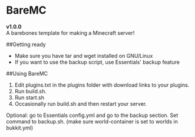 BareMC
======
**v1.0.0**   
A barebones template for making a Minecraft server!

##Getting ready
* Make sure you have tar and wget installed on GNU/Linux
* If you want to use the backup script, use Essentials' backup feature

##Using BareMC
1. Edit plugins.txt in the plugins folder with download links to your plugins.
2. Run build.sh.
3. Run start.sh
4. Occasionally run build.sh and then restart your server.

Optional: go to Essentials config.yml and go to the backup section. Set command to backup.sh. (make sure world-container is set to worlds in bukkit.yml)
